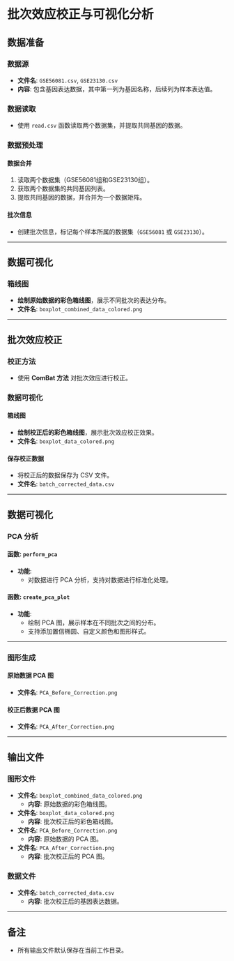 # 批次效应校正与可视化分析

## 数据准备

### 数据源

- **文件名**: `GSE56081.csv`, `GSE23130.csv`
- **内容**: 包含基因表达数据，其中第一列为基因名称，后续列为样本表达值。

### 数据读取

- 使用 `read.csv` 函数读取两个数据集，并提取共同基因的数据。

### 数据预处理

#### 数据合并

1. 读取两个数据集（GSE56081组和GSE23130组）。
2. 获取两个数据集的共同基因列表。
3. 提取共同基因的数据，并合并为一个数据矩阵。

#### 批次信息

- 创建批次信息，标记每个样本所属的数据集（`GSE56081` 或 `GSE23130`）。

---

## 数据可视化

### 箱线图

- **绘制原始数据的彩色箱线图**，展示不同批次的表达分布。
- **文件名**: `boxplot_combined_data_colored.png`

---

## 批次效应校正

### 校正方法

- 使用 **ComBat 方法** 对批次效应进行校正。

### 数据可视化

#### 箱线图

- **绘制校正后的彩色箱线图**，展示批次效应校正效果。
- **文件名**: `boxplot_data_colored.png`

#### 保存校正数据

- 将校正后的数据保存为 CSV 文件。
- **文件名**: `batch_corrected_data.csv`

---

## 数据可视化

### PCA 分析

#### 函数: `perform_pca`

- **功能**:
  - 对数据进行 PCA 分析，支持对数据进行标准化处理。

#### 函数: `create_pca_plot`

- **功能**:
  - 绘制 PCA 图，展示样本在不同批次之间的分布。
  - 支持添加置信椭圆、自定义颜色和图形样式。

---

### 图形生成

#### 原始数据 PCA 图

- **文件名**: `PCA_Before_Correction.png`

#### 校正后数据 PCA 图

- **文件名**: `PCA_After_Correction.png`

---

## 输出文件

### 图形文件

- **文件名**: `boxplot_combined_data_colored.png`
  - **内容**: 原始数据的彩色箱线图。
- **文件名**: `boxplot_data_colored.png`
  - **内容**: 批次校正后的彩色箱线图。
- **文件名**: `PCA_Before_Correction.png`
  - **内容**: 原始数据的 PCA 图。
- **文件名**: `PCA_After_Correction.png`
  - **内容**: 批次校正后的 PCA 图。

### 数据文件

- **文件名**: `batch_corrected_data.csv`
  - **内容**: 批次校正后的基因表达数据。

---

## 备注

- 所有输出文件默认保存在当前工作目录。
